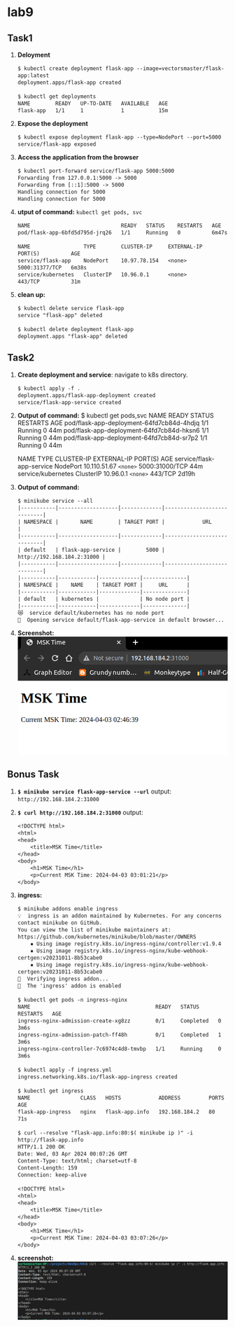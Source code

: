 # lab9

## Task1

1. **Deloyment**

   ```
   $ kubectl create deployment flask-app --image=vectorsmaster/flask-app:latest
   deployment.apps/flask-app created

   $ kubectl get deployments
   NAME        READY   UP-TO-DATE   AVAILABLE   AGE
   flask-app   1/1     1            1           15m
   ```
2. **Expose the deployment**

   ```
   $ kubectl expose deployment flask-app --type=NodePort --port=5000
   service/flask-app exposed
   ```
3. **Access the application from the browser**

   ```
   $ kubectl port-forward service/flask-app 5000:5000
   Forwarding from 127.0.0.1:5000 -> 5000
   Forwarding from [::1]:5000 -> 5000
   Handling connection for 5000
   Handling connection for 5000
   ```
4. **utput of command:** `kubectl get pods, svc`

   ```
   NAME                             READY   STATUS    RESTARTS   AGE
   pod/flask-app-6bfd5d795d-jrq26   1/1     Running   0          6m47s

   NAME                 TYPE        CLUSTER-IP     EXTERNAL-IP   PORT(S)          AGE
   service/flask-app    NodePort    10.97.78.154   <none>        5000:31377/TCP   6m38s
   service/kubernetes   ClusterIP   10.96.0.1      <none>        443/TCP          31m
   ```
5. **clean up:**

   ```
   $ kubectl delete service flask-app
   service "flask-app" deleted

   $ kubectl delete deployment flask-app
   deployment.apps "flask-app" deleted
   ```

## Task2

1. **Create deployment and service**:
   navigate to k8s directory.

   ```
   $ kubectl apply -f .
   deployment.apps/flask-app-deployment created
   service/flask-app-service created

   ```
2. **Output of command:**
   $ kubectl get pods,svc
   NAME                                        READY   STATUS    RESTARTS   AGE
   pod/flask-app-deployment-64fd7cb84d-4hdjq   1/1     Running   0          44m
   pod/flask-app-deployment-64fd7cb84d-hksn6   1/1     Running   0          44m
   pod/flask-app-deployment-64fd7cb84d-sr7p2   1/1     Running   0          44m

   NAME                        TYPE        CLUSTER-IP     EXTERNAL-IP   PORT(S)          AGE
   service/flask-app-service   NodePort    10.110.51.67   `<none>`        5000:31000/TCP   44m
   service/kubernetes          ClusterIP   10.96.0.1      `<none>`        443/TCP          2d19h
3. **Output of command:**

   ```
   $ minikube service --all
   |-----------|-------------------|-------------|----------------------------|
   | NAMESPACE |       NAME        | TARGET PORT |            URL             |
   |-----------|-------------------|-------------|----------------------------|
   | default   | flask-app-service |        5000 | http://192.168.184.2:31000 |
   |-----------|-------------------|-------------|----------------------------|
   |-----------|------------|-------------|--------------|
   | NAMESPACE |    NAME    | TARGET PORT |     URL      |
   |-----------|------------|-------------|--------------|
   | default   | kubernetes |             | No node port |
   |-----------|------------|-------------|--------------|
   😿  service default/kubernetes has no node port
   🎉  Opening service default/flask-app-service in default browser...
   ```
4. **Screenshot:**
![screenshot](./assets/image.png)

## Bonus Task

1. **`$ minikube service flask-app-service --url`**
    output:
    `http://192.168.184.2:31000`

2. **`$ curl http://192.168.184.2:31000`**
    output:
    ```
    <!DOCTYPE html>
    <html>
    <head>
        <title>MSK Time</title>
    </head>
    <body>
        <h1>MSK Time</h1>
        <p>Current MSK Time: 2024-04-03 03:01:21</p>
    </body>
    ```

3. **ingress:**
    ```
    $ minikube addons enable ingress
    💡  ingress is an addon maintained by Kubernetes. For any concerns contact minikube on GitHub.
    You can view the list of minikube maintainers at: https://github.com/kubernetes/minikube/blob/master/OWNERS
        ▪ Using image registry.k8s.io/ingress-nginx/controller:v1.9.4
        ▪ Using image registry.k8s.io/ingress-nginx/kube-webhook-certgen:v20231011-8b53cabe0
        ▪ Using image registry.k8s.io/ingress-nginx/kube-webhook-certgen:v20231011-8b53cabe0
    🔎  Verifying ingress addon...
    🌟  The 'ingress' addon is enabled

    $ kubectl get pods -n ingress-nginx
    NAME                                        READY   STATUS      RESTARTS   AGE
    ingress-nginx-admission-create-xg8zz        0/1     Completed   0          3m6s
    ingress-nginx-admission-patch-ff48h         0/1     Completed   1          3m6s
    ingress-nginx-controller-7c6974c4d8-tmvbp   1/1     Running     0          3m6s

    $ kubectl apply -f ingress.yml
    ingress.networking.k8s.io/flask-app-ingress created

    $ kubectl get ingress
    NAME                CLASS   HOSTS            ADDRESS         PORTS   AGE
    flask-app-ingress   nginx   flask-app.info   192.168.184.2   80      71s

    $ curl --resolve "flask-app.info:80:$( minikube ip )" -i http://flask-app.info
    HTTP/1.1 200 OK
    Date: Wed, 03 Apr 2024 00:07:26 GMT
    Content-Type: text/html; charset=utf-8
    Content-Length: 159
    Connection: keep-alive

    <!DOCTYPE html>
    <html>
    <head>
        <title>MSK Time</title>
    </head>
    <body>
        <h1>MSK Time</h1>
        <p>Current MSK Time: 2024-04-03 03:07:26</p>
    </body>
    ```

4. **screenshot:**
![screenshot](./assets/ingress.png)




    
